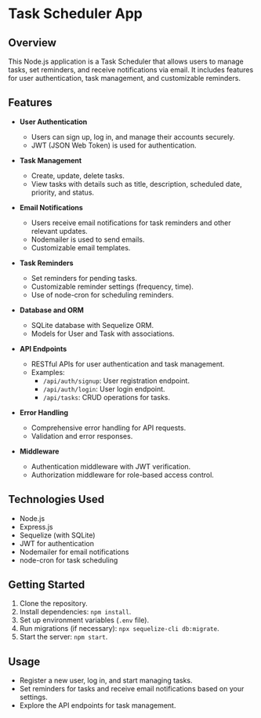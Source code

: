 # Task Scheduler App

## Overview

This Node.js application is a Task Scheduler that allows users to manage tasks, set reminders, and receive notifications via email. It includes features for user authentication, task management, and customizable reminders.

## Features

- **User Authentication**

  - Users can sign up, log in, and manage their accounts securely.
  - JWT (JSON Web Token) is used for authentication.

- **Task Management**

  - Create, update, delete tasks.
  - View tasks with details such as title, description, scheduled date, priority, and status.

- **Email Notifications**

  - Users receive email notifications for task reminders and other relevant updates.
  - Nodemailer is used to send emails.
  - Customizable email templates.

- **Task Reminders**

  - Set reminders for pending tasks.
  - Customizable reminder settings (frequency, time).
  - Use of node-cron for scheduling reminders.

- **Database and ORM**

  - SQLite database with Sequelize ORM.
  - Models for User and Task with associations.

- **API Endpoints**

  - RESTful APIs for user authentication and task management.
  - Examples:
    - `/api/auth/signup`: User registration endpoint.
    - `/api/auth/login`: User login endpoint.
    - `/api/tasks`: CRUD operations for tasks.

- **Error Handling**

  - Comprehensive error handling for API requests.
  - Validation and error responses.

- **Middleware**

  - Authentication middleware with JWT verification.
  - Authorization middleware for role-based access control.

## Technologies Used

- Node.js
- Express.js
- Sequelize (with SQLite)
- JWT for authentication
- Nodemailer for email notifications
- node-cron for task scheduling

## Getting Started

1. Clone the repository.
2. Install dependencies: `npm install`.
3. Set up environment variables (`.env` file).
4. Run migrations (if necessary): `npx sequelize-cli db:migrate`.
5. Start the server: `npm start`.

## Usage

- Register a new user, log in, and start managing tasks.
- Set reminders for tasks and receive email notifications based on your settings.
- Explore the API endpoints for task management.
